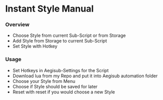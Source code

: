 # Instant Style Manual

### Overview

* Choose Style from current Sub-Script or from Storage
* Add Style from Storage to current Sub-Script
* Set Style with Hotkey

### Usage

* Set Hotkeys in Aegisub-Settings for the Script
* Download lua from my Repo and put it into Aegisub automation folder
* Choose your Style from Menu
* Choose if Style should be saved for later
* Reset with reset if you would choose a new Style
